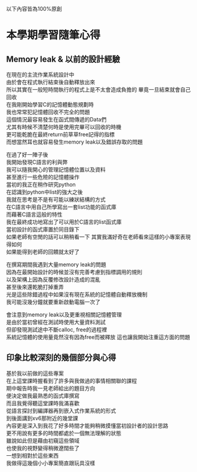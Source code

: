 以下內容皆為100%原創  
  
# 本學期學習隨筆心得
## Memory leak & 以前的設計經驗

在現在的主流作業系統設計中  
由於會在程式執行結束後自動釋放出來  
所以其實在一般短時間執行的程式上是不太會造成負擔的
畢竟一旦結束就會自己回收  
在我剛開始學習C的記憶體動態規劃時  
我也常常犯記憶體回收不完全的問題  
這個情況最容易發生在函式間傳遞的Data們  
尤其有時候不清楚何時是使用完畢可以回收的時機  
更可能乾脆在最終return前草草free記得的指標  
而想當然耳也就容易發生memory leak以及錯誤存取的問題  
  
在過了好一陣子後  
我開始發現C語言的利與弊  
我可以隨我開心的管理記憶體位置以及資料  
甚至進行一些危險的記憶體操作    
當初的我正在稍作研究python  
在認識到python中list的強大之後  
我就在思考是不是有可能以練狀結構的方式  
在C語言中用自己所學寫出一套list功能的函式庫  
而藉著C語言這般的特性  
我在最終成功地寫出了可以用於C語言的list函式庫  
當初設計的函式庫置於同目錄下  
如果老師有空閒的話可以稍稍看一下
其實我滿好奇在老師看來這樣的小專案表現得如何  
如果能得到老師的回饋就太好了  

在撰寫期間我遇到大量memory leak的問題  
因為在最開始設計的時候並沒有完善考慮到指標調用的規則  
以及架構上因為反覆修改設計造成的混亂  
甚至後來還乾脆打掉重弄  
光是這些除錯過程中如果沒有現在系統的記憶體自動釋放機制  
我可能沒幾分鐘就要重新啟動電腦一次了  
  
會注意到memory leak以及更重視相關記憶體管理  
是由於當初曾經在測試時使用大量資料測試  
但卻發現測試途中不斷calloc, free的過程裡  
系統記憶體的使用量竟然沒有因為free而被釋放
這也讓我開始注重這方面的問題  
  
## 印象比較深刻的幾個部分與心得
基於我以前做的這些專案  
在上這堂課時握看到了許多與我做過的事情相關聯的課程  
期中報告時我一見老師給出的題目方向  
便決定做我最熟悉的函式庫撰寫  
而且我覺得聽這堂課時我滿喜歡  
從語言探討到編譯器再到嵌入式作業系統的形式  
到後面講到xv6那附近的幾堂課  
內容更是深入到我花了好多時間才能夠稍微摸懂當初設計者的設計思路  
更不用說有更多的時間都處於一個無法理解的狀態  
雖說如此但是藉由初窺這些領域  
也使我的視野變得稍微遼闊些了  
一想到相對於這些東西  
我做得這幾個小小專案簡直跟玩具沒樣  